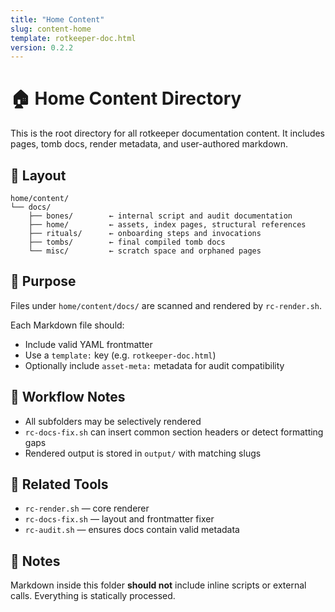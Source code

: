 ```yaml
---
title: "Home Content"
slug: content-home
template: rotkeeper-doc.html
version: 0.2.2
---
```


<!-- asset-meta: { name: "home-content.md", version: "v0.2.2" } -->

# 🏠 Home Content Directory

This is the root directory for all rotkeeper documentation content. It includes pages, tomb docs, render metadata, and user-authored markdown.

## 📂 Layout

```
home/content/
└── docs/
    ├── bones/        ← internal script and audit documentation
    ├── home/         ← assets, index pages, structural references
    ├── rituals/      ← onboarding steps and invocations
    ├── tombs/        ← final compiled tomb docs
    └── misc/         ← scratch space and orphaned pages
```

## 🧾 Purpose

Files under `home/content/docs/` are scanned and rendered by `rc-render.sh`.

Each Markdown file should:
- Include valid YAML frontmatter
- Use a `template:` key (e.g. `rotkeeper-doc.html`)
- Optionally include `asset-meta:` metadata for audit compatibility

## 🔄 Workflow Notes

- All subfolders may be selectively rendered
- `rc-docs-fix.sh` can insert common section headers or detect formatting gaps
- Rendered output is stored in `output/` with matching slugs

## 📎 Related Tools

- `rc-render.sh` — core renderer
- `rc-docs-fix.sh` — layout and frontmatter fixer
- `rc-audit.sh` — ensures docs contain valid metadata

## 📌 Notes

Markdown inside this folder **should not** include inline scripts or external calls. Everything is statically processed.